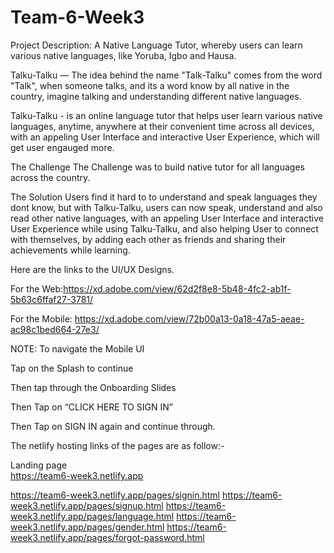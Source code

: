 # Team-6-Week3


Project Description: A Native Language Tutor, whereby users can learn various native languages, like Yoruba, Igbo and Hausa.

Talku-Talku — The idea behind the name "Talk-Talku" comes from the word "Talk", when someone talks, and its a word know by all native in the country, imagine talking and understanding different native languages. 

Talku-Talku - is an online language tutor that helps user learn various native languages, anytime, anywhere at their convenient time across all devices, with an appeling User Interface and interactive User Experience, which will get user engauged more.

The Challenge
The Challenge was to build native tutor for all languages across the country.

The Solution
Users find it hard to to understand and speak languages they dont know, but with Talku-Talku, users can now speak, understand and also read other native languages, with an appeling User Interface and interactive User Experience while using Talku-Talku, and also helping User to connect with themselves, by adding each other as friends and sharing their achievements while learning.

Here are the links to the UI/UX Designs.

For the Web:https://xd.adobe.com/view/62d2f8e8-5b48-4fc2-ab1f-5b63c6ffaf27-3781/

For the Mobile: https://xd.adobe.com/view/72b00a13-0a18-47a5-aeae-ac98c1bed664-27e3/

NOTE: To navigate the Mobile UI

  Tap on the Splash to continue
  
  Then tap through the Onboarding Slides
  
  Then Tap on “CLICK HERE TO SIGN IN”
  
  Then Tap on SIGN IN again and continue through.
 
The netlify hosting links of the  pages are as follow:-

Landing page  
https://team6-week3.netlify.app


https://team6-week3.netlify.app/pages/signin.html
https://team6-week3.netlify.app/pages/signup.html
https://team6-week3.netlify.app/pages/language.html
https://team6-week3.netlify.app/pages/gender.html
https://team6-week3.netlify.app/pages/forgot-password.html

